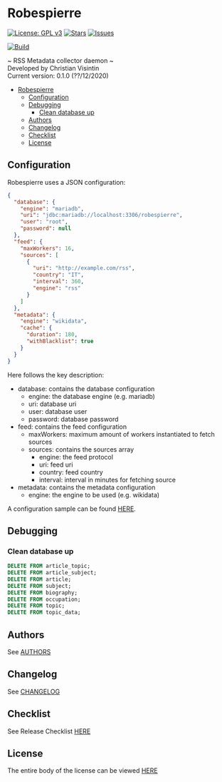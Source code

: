 # Robespierre

[![License: GPL v3](https://img.shields.io/badge/License-GPLv3-blue.svg)](https://www.gnu.org/licenses/gpl-3.0) [![Stars](https://img.shields.io/github/stars/ChristianVisintin/Robespierre.svg)](https://github.com/ChristianVisintin/Robespierre) [![Issues](https://img.shields.io/github/issues/ChristianVisintin/Robespierre.svg)](https://github.com/ChristianVisintin/Robespierre/issues)

[![Build](https://github.com/ChristianVisintin/Robespierre/workflows/Build/badge.svg)](https://github.com/ChristianVisintin/Robespierre/actions)

~ RSS Metadata collector daemon ~  
Developed by Christian Visintin  
Current version: 0.1.0 (??/12/2020)

- [Robespierre](#robespierre)
  - [Configuration](#configuration)
  - [Debugging](#debugging)
    - [Clean database up](#clean-database-up)
  - [Authors](#authors)
  - [Changelog](#changelog)
  - [Checklist](#checklist)
  - [License](#license)

## Configuration

Robespierre uses a JSON configuration:

```json
{
  "database": {
    "engine": "mariadb",
    "uri": "jdbc:mariadb://localhost:3306/robespierre",
    "user": "root",
    "password": null
  },
  "feed": {
    "maxWorkers": 16,
    "sources": [
      {
        "uri": "http://example.com/rss",
        "country": "IT",
        "interval": 360,
        "engine": "rss"
      }
    ]
  },
  "metadata": {
    "engine": "wikidata",
    "cache": {
      "duration": 180,
      "withBlacklist": true
    }
  }
}
```

Here follows the key description:

- database: contains the database configuration
  - engine: the database engine (e.g. mariadb)
  - uri: database uri
  - user: database user
  - password: database password
- feed: contains the feed configuration
  - maxWorkers: maximum amount of workers instantiated to fetch sources
  - sources: contains the sources array
    - engine: the feed protocol
    - uri: feed uri
    - country: feed country
    - interval: interval in minutes for fetching source
- metadata: contains the metadata configuration
  - engine: the engine to be used (e.g. wikidata)

A configuration sample can be found [HERE](./config/default.json).

## Debugging

### Clean database up

```sql
DELETE FROM article_topic;
DELETE FROM article_subject;
DELETE FROM article;
DELETE FROM subject;
DELETE FROM biography;
DELETE FROM occupation;
DELETE FROM topic;
DELETE FROM topic_data;
```

## Authors

See [AUTHORS](AUTHORS.md)

## Changelog

See [CHANGELOG](CHANGELOG.md)

## Checklist

See Release Checklist [HERE](CHECKLIST.md)

## License

The entire body of the license can be viewed [HERE](LICENSE.txt)

